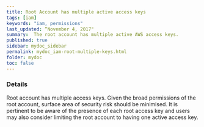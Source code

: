 ```yaml
---
title: Root Account has multiple active access keys
tags: [iam]
keywords: "iam, permissions"
last_updated: “November 4, 2017"
summary:  The root account has multiple active AWS access keys.
published: true
sidebar: mydoc_sidebar
permalink: mydoc_iam-root-multiple-keys.html
folder: mydoc
toc: false
---
```


### Details  
Root account has multiple access keys. Given the broad permissions of the root account, surface area of security risk should be minimised. It is pertinent to be aware of the presence of each root access key and users may also consider limiting the root account to having one active access key.

